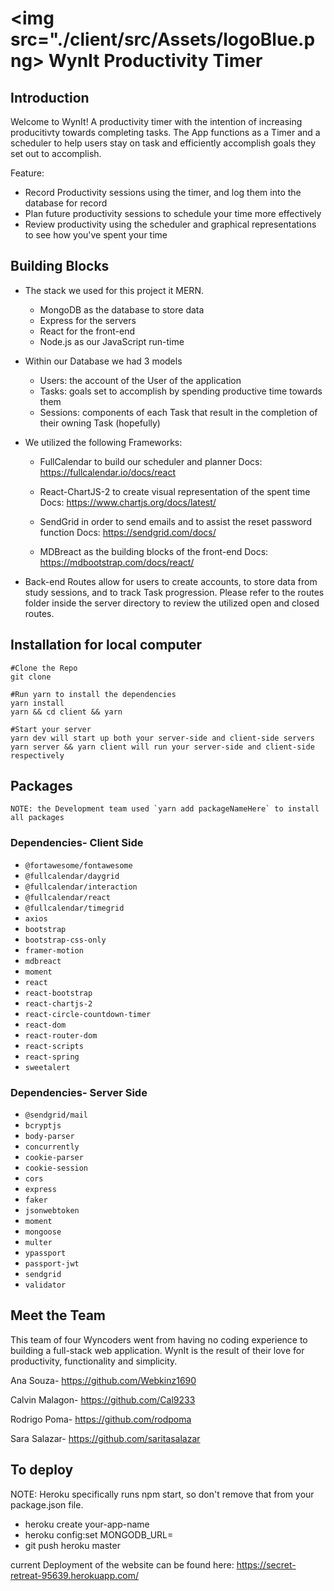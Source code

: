 # <img src="./client/src/Assets/logoBlue.png> WynIt Productivity Timer

## Introduction

Welcome to WynIt!
A productivity timer with the intention of increasing producitivty towards completing tasks.
The App functions as a Timer and a scheduler to help users stay on task and efficiently accomplish goals
they set out to accomplish.

Feature:

- Record Productivity sessions using the timer, and log them into the database for record
- Plan future productivity sessions to schedule your time more effectively
- Review productivity using the scheduler and graphical representations to see how you've spent your time

## Building Blocks

- The stack we used for this project it MERN.

  - MongoDB as the database to store data
  - Express for the servers
  - React for the front-end
  - Node.js as our JavaScript run-time

- Within our Database we had 3 models

  - Users: the account of the User of the application
  - Tasks: goals set to accomplish by spending productive time towards them
  - Sessions: components of each Task that result in the completion of their owning Task (hopefully)

- We utilized the following Frameworks:

  - FullCalendar to build our scheduler and planner
    Docs: https://fullcalendar.io/docs/react

  - React-ChartJS-2 to create visual representation of the spent time
    Docs: https://www.chartjs.org/docs/latest/

  - SendGrid in order to send emails and to assist the reset password function
    Docs: https://sendgrid.com/docs/

  - MDBreact as the building blocks of the front-end
    Docs: https://mdbootstrap.com/docs/react/

- Back-end Routes allow for users to create accounts, to store data from study sessions, and to track Task progression. Please refer to the routes folder inside the server directory to review the utilized open and closed routes.

## Installation for local computer

    #Clone the Repo
    git clone

    #Run yarn to install the dependencies
    yarn install
    yarn && cd client && yarn

    #Start your server
    yarn dev will start up both your server-side and client-side servers
    yarn server && yarn client will run your server-side and client-side respectively

## Packages

    NOTE: the Development team used `yarn add packageNameHere` to install all packages

### Dependencies- Client Side

- `@fortawesome/fontawesome`
- `@fullcalendar/daygrid`
- `@fullcalendar/interaction`
- `@fullcalendar/react`
- `@fullcalendar/timegrid`
- `axios`
- `bootstrap`
- `bootstrap-css-only`
- `framer-motion`
- `mdbreact`
- `moment`
- `react`
- `react-bootstrap`
- `react-chartjs-2`
- `react-circle-countdown-timer`
- `react-dom`
- `react-router-dom`
- `react-scripts`
- `react-spring`
- `sweetalert`

### Dependencies- Server Side

- `@sendgrid/mail`
- `bcryptjs`
- `body-parser`
- `concurrently`
- `cookie-parser`
- `cookie-session`
- `cors`
- `express`
- `faker`
- `jsonwebtoken`
- `moment`
- `mongoose`
- `multer`
- `ypassport`
- `passport-jwt`
- `sendgrid`
- `validator`

## Meet the Team

This team of four Wyncoders went from having no coding experience to
building a full-stack web application. WynIt is the result of their
love for productivity, functionality and simplicity.

Ana Souza- https://github.com/Webkinz1690

Calvin Malagon- https://github.com/Cal9233

Rodrigo Poma- https://github.com/rodpoma

Sara Salazar- https://github.com/saritasalazar

## To deploy

NOTE: Heroku specifically runs npm start, so don't remove that from your package.json file.

- heroku create your-app-name
- heroku config:set MONGODB_URL=<insertYourAtlasDbUri>
- git push heroku master

current Deployment of the website can be found here: https://secret-retreat-95639.herokuapp.com/
